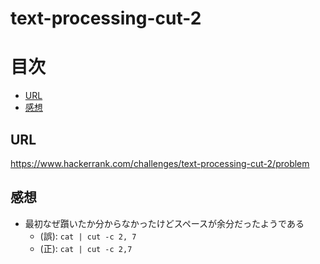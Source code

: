 # text-processing-cut-2

# 目次

<!-- @import "[TOC]" {cmd="toc" depthFrom=2 depthTo=6 orderedList=false} -->
<!-- code_chunk_output -->

- [URL](#url)
- [感想](#感想)

<!-- /code_chunk_output -->

## URL

https://www.hackerrank.com/challenges/text-processing-cut-2/problem

## 感想

- 最初なぜ躓いたか分からなかったけどスペースが余分だったようである
    - (誤): `cat | cut -c 2, 7`
    - (正): `cat | cut -c 2,7`
